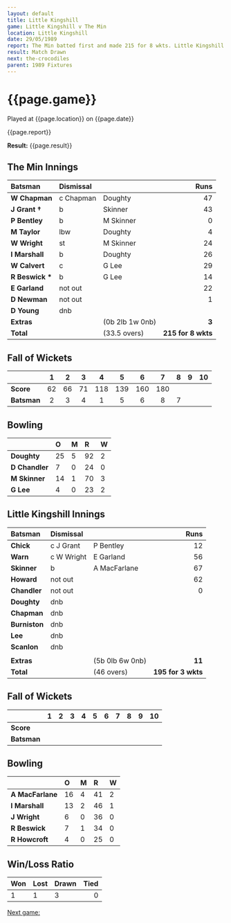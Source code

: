```yaml
---
layout: default
title: Little Kingshill
game: Little Kingshill v The Min
location: Little Kingshill
date: 29/05/1989
report: The Min batted first and made 215 for 8 wkts. Little Kingshill replied with 161 for 7 wkts
result: Match Drawn
next: the-crocodiles
parent: 1989 Fixtures
---
```


# {{page.game}}

Played at {{page.location}} on {{page.date}}

{{page.report}}

**Result:** {{page.result}}

## The Min Innings

| Batsman | Dismissal |  | Runs |
|:---|:---|---|---:|
| **W Chapman** | c Chapman | Doughty | 47 | 
| **J Grant &#8224;** | b | Skinner | 43 | 
| **P Bentley** | b | M Skinner | 0 | 
| **M Taylor** | lbw | Doughty | 4 | 
| **W Wright** | st | M Skinner | 24 | 
| **I Marshall** | b | Doughty | 26 | 
| **W Calvert** | c | G Lee | 29 | 
| **R Beswick &#42;** | b | G Lee | 14 | 
| **E Garland** | not out |  | 22 | 
| **D Newman** | not out |  | 1 | 
| **D Young** | dnb |  |  | 
| **Extras** | | (0b 2lb 1w 0nb) | **3** | 
| **Total** | | (33.5 overs) | **215 for 8 wkts** | 

## Fall of Wickets

| | 1 | 2 | 3 | 4 | 5 | 6 | 7 | 8 | 9 | 10 |
|---|:---:|:---:|:---:|:---:|:---:|:---:|:---:|:---:|:---:|:---:|
| **Score** | 62 | 66 | 71 | 118 | 139 | 160 | 180 |  |  |  | 
| **Batsman** | 2 | 3 | 4 | 1 | 5 | 6 | 8 | 7 |  |  | 

## Bowling

| | O | M | R | W |
|---|:---|:---|:---|:---|
| **Doughty** | 25 | 5 | 92 | 2 | 
| **D Chandler** | 7 | 0 | 24 | 0 | 
| **M Skinner** | 14 | 1 | 70 | 3 | 
| **G Lee** | 4 | 0 | 23 | 2 | 

## Little Kingshill Innings

| Batsman | Dismissal |  | Runs |
|:---|:---|---|---:|
| **Chick** | c J Grant | P Bentley | 12 | 
| **Warn** | c W Wright | E Garland | 56 | 
| **Skinner** | b | A MacFarlane | 67 | 
| **Howard** | not out |  | 62 | 
| **Chandler** | not out |  | 0 | 
| **Doughty** | dnb |  |  |
| **Chapman** | dnb |  |  | 
| **Burniston** | dnb |  |  |
| **Lee** | dnb |  |  | 
| **Scanlon** | dnb |  |  | 
|  |  |  |  |
| **Extras** | | (5b 0lb 6w 0nb) | **11** | 
| **Total** | | (46 overs) | **195 for 3 wkts** | 

## Fall of Wickets

| | 1 | 2 | 3 | 4 | 5 | 6 | 7 | 8 | 9 | 10 |
|---|:---:|:---:|:---:|:---:|:---:|:---:|:---:|:---:|:---:|:---:|
| **Score** |  |  |  |  |  |  |  |  |  |  |
| **Batsman** |  |  |  |  |  |  |  |  |  |  |

## Bowling

| | O | M | R | W |
|---|:---|:---|:---|:---|
| **A MacFarlane** | 16 | 4 | 41 | 2 | 
| **I Marshall** | 13 | 2 | 46 | 1 | 
| **J Wright** | 6 | 0 | 36 | 0 | 
| **R Beswick** | 7 | 1 | 34 | 0 | 
| **R Howcroft** | 4 | 0 | 25 | 0 |

## Win/Loss Ratio

| Won | Lost | Drawn | Tied |
|:---|:---|:---|---:|
| 1 | 1 | 3 | 0 |

[Next game:]({{page.next}})